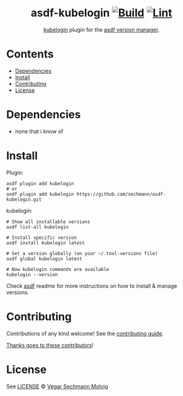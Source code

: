 <div align="center">

# asdf-kubelogin [![Build](https://github.com/sechmann/asdf-kubelogin/actions/workflows/build.yml/badge.svg)](https://github.com/sechmann/asdf-kubelogin/actions/workflows/build.yml) [![Lint](https://github.com/sechmann/asdf-kubelogin/actions/workflows/lint.yml/badge.svg)](https://github.com/sechmann/asdf-kubelogin/actions/workflows/lint.yml)

[kubelogin](https://github.com/Azure/kubelogin) plugin for the
[asdf version manager](https://asdf-vm.com).

</div>

# Contents

- [Dependencies](#dependencies)
- [Install](#install)
- [Contributing](#contributing)
- [License](#license)

# Dependencies

- none that i know of

# Install

Plugin:

```shell
asdf plugin add kubelogin
# or
asdf plugin add kubelogin https://github.com/sechmann/asdf-kubelogin.git
```

kubelogin:

```shell
# Show all installable versions
asdf list-all kubelogin

# Install specific version
asdf install kubelogin latest

# Set a version globally (on your ~/.tool-versions file)
asdf global kubelogin latest

# Now kubelogin commands are available
kubelogin --version
```

Check [asdf](https://github.com/asdf-vm/asdf) readme for more instructions on
how to install & manage versions.

# Contributing

Contributions of any kind welcome! See the
[contributing guide](contributing.md).

[Thanks goes to these contributors](https://github.com/sechmann/asdf-kubelogin/graphs/contributors)!

# License

See [LICENSE](LICENSE) © [Vegar Sechmann Molvig](https://github.com/sechmann/)
